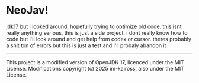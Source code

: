 # NeoJav!

jdk17 but i looked around, hopefully trying to optimize old code. 
this isnt really anything serious, this is just a side project.
i dont really know how to code but i'll look around and get help from codex or cursor.
theres probably a shit ton of errors but this is just a test and i'll probaly abandon it



--------------------------------------
This project is a modified version of OpenJDK 17, licenced under the MIT License.
Modifications copyright (c) 2025 im-kaiross, also under the MIT License.
